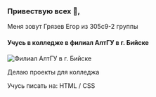 ### Привествую всех 👋,
Меня зовут Грязев Егор из 305с9-2 группы
#### Учусь в колледже в филиал АлтГУ в г. Бийске
![Филиал АлтГУ в г. Бийске](https://pa1.aminoapps.com/6549/643571f6753863cc78564aca0514a94f63cd3dd4_hq.gif)

Делаю проекты для колледжа

Учусь писать на: HTML / CSS






